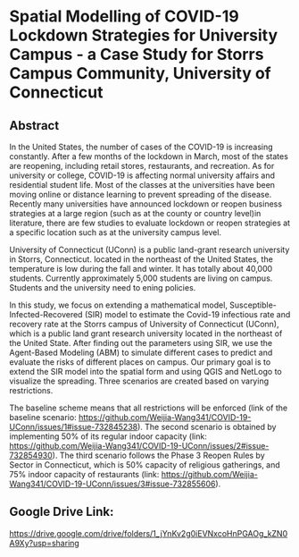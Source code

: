 # Spatial Modelling of COVID-19 Lockdown Strategies for University Campus - a Case Study for Storrs Campus Community, University of Connecticut

## Abstract
In the United States, the number of cases of the COVID-19 is increasing constantly. After a few months of the lockdown in March, most of the states are reopening, including retail stores, restaurants, and recreation. As for  university or college, COVID-19 is affecting normal university affairs and residential student life. Most of the classes at the universities have been moving online or distance learning to prevent spreading of the disease. Recently many universities have announced lockdown or reopen business strategies at a large region (such as at the county or country level)in literature, there are few studies to evaluate lockdown or reopen strategies at a specific location such as at the university campus level.

 University of Connecticut (UConn) is a public land-grant research university in Storrs, Connecticut.  located in the northeast of the United States, the temperature is low during the fall and winter. It has totally about 40,000 students. Currently approximately 5,000 students are living on campus. Students and the university need to ening policies. 

In this study, we focus on extending a mathematical model, Susceptible-Infected-Recovered (SIR) model to estimate the Covid-19 infectious rate and recovery rate at the Storrs campus of University of Connecticut (UConn), which is a public land grant research university located in the northeast of the United State. After finding out the parameters using SIR, we use the Agent-Based Modeling (ABM) to simulate different cases to predict and evaluate the risks of different places on campus. Our primary goal is to extend the SIR model into the spatial form and using QGIS and NetLogo to visualize the spreading. Three scenarios are created based on varying restrictions. 

The baseline scheme means that all restrictions will be enforced (link of the baseline scenario: https://github.com/Weijia-Wang341/COVID-19-UConn/issues/1#issue-732845238). The second scenario is obtained by implementing 50% of its regular indoor capacity (link: https://github.com/Weijia-Wang341/COVID-19-UConn/issues/2#issue-732854930). The third scenario follows the Phase 3 Reopen Rules by Sector in Connecticut, which is 50% capacity of religious gatherings, and 75% indoor capacity of restaurants (link: https://github.com/Weijia-Wang341/COVID-19-UConn/issues/3#issue-732855606).



## Google Drive Link:
https://drive.google.com/drive/folders/1_jYnKv2g0iEVNxcoHnPGAOg_kZN0A9Xy?usp=sharing

